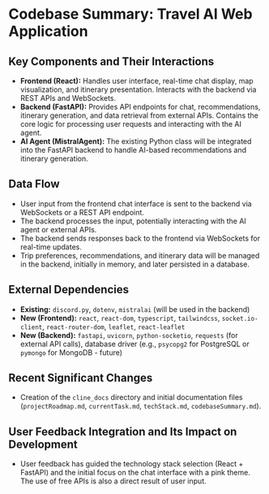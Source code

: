 # Codebase Summary: Travel AI Web Application

## Key Components and Their Interactions
- **Frontend (React):** Handles user interface, real-time chat display, map visualization, and itinerary presentation. Interacts with the backend via REST APIs and WebSockets.
- **Backend (FastAPI):** Provides API endpoints for chat, recommendations, itinerary generation, and data retrieval from external APIs. Contains the core logic for processing user requests and interacting with the AI agent.
- **AI Agent (MistralAgent):** The existing Python class will be integrated into the FastAPI backend to handle AI-based recommendations and itinerary generation.

## Data Flow
- User input from the frontend chat interface is sent to the backend via WebSockets or a REST API endpoint.
- The backend processes the input, potentially interacting with the AI agent or external APIs.
- The backend sends responses back to the frontend via WebSockets for real-time updates.
- Trip preferences, recommendations, and itinerary data will be managed in the backend, initially in memory, and later persisted in a database.

## External Dependencies
- **Existing:** `discord.py`, `dotenv`, `mistralai` (will be used in the backend)
- **New (Frontend):** `react`, `react-dom`, `typescript`, `tailwindcss`, `socket.io-client`, `react-router-dom`, `leaflet`, `react-leaflet`
- **New (Backend):** `fastapi`, `uvicorn`, `python-socketio`, `requests` (for external API calls), database driver (e.g., `psycopg2` for PostgreSQL or `pymongo` for MongoDB - future)

## Recent Significant Changes
- Creation of the `cline_docs` directory and initial documentation files (`projectRoadmap.md`, `currentTask.md`, `techStack.md`, `codebaseSummary.md`).

## User Feedback Integration and Its Impact on Development
- User feedback has guided the technology stack selection (React + FastAPI) and the initial focus on the chat interface with a pink theme. The use of free APIs is also a direct result of user input.
